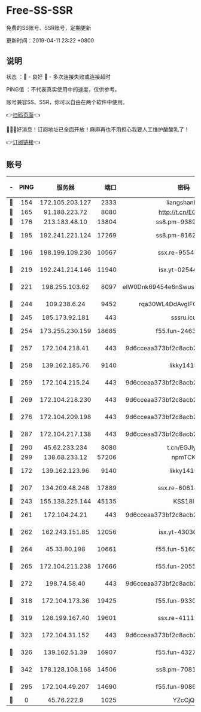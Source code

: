 # Free-SS-SSR

免费的SS账号、SSR账号，定期更新

更新时间：2019-04-11 23:22 +0800

## 说明

状态     ：🙂 - 良好 🙁 - 多次连接失败或连接超时

PING值   ：不代表真实使用中的速度，仅供参考。

账号兼容SS、SSR，你可以自由在两个软件中使用。

👉[扫码页面](https://liesauer.github.io/Free-SS-SSR/)👈

🎉🎉🎉好消息！订阅地址已全面开放！麻麻再也不用担心我要人工维护酸酸乳了！

👉[订阅链接](https://www.liesauer.net/yogurt/subscribe?ACCESS_TOKEN=DAYxR3mMaZAsaqUb)👈

## 账号

|-|PING|服务器|端口|密码|加密方式|区域|
|:----:|:----:|:-----:|-----:|:----:|:----:|:----:|
|🙂|154|172.105.203.127|2333|liangshanbo|chacha20|JP|
|🙂|165|91.188.223.72|8080|http://t.cn/EGJIyrl|rc4-md5|RU|
|🙂|176|213.183.48.10|13804|ss8.pm-93895580|rc4-md5|RU|
|🙂|195|192.241.221.124|17269|ss8.pm-81626609|aes-256-cfb|US|
|🙂|196|198.199.109.236|10567|ssx.re-95545357|aes-256-cfb|US|
|🙂|219|192.241.214.146|11940|isx.yt-02544513|aes-256-cfb|US|
|🙂|221|198.255.103.62|8097|eIW0Dnk69454e6nSwuspv9DmS201tQ0D|aes-256-cfb|US|
|🙂|244|109.238.6.24|9452|rqa30WL4DdAvgIFG6Fs3znzTa|aes-256-cfb|FR|
|🙂|245|185.173.92.181|443|sssru.icu|rc4-md5|RU|
|🙂|254|173.255.230.159|18685|f55.fun-24638693|aes-256-cfb|US|
|🙂|257|172.104.218.41|443|9d6cceaa373bf2c8acb22e60b6a58be6|aes-256-cfb|US|
|🙂|258|139.162.185.76|9140|likky1415|aes-256-cfb|DE|
|🙂|259|172.104.215.24|443|9d6cceaa373bf2c8acb22e60b6a58be6|aes-256-cfb|US|
|🙂|269|172.104.218.230|443|9d6cceaa373bf2c8acb22e60b6a58be6|aes-256-cfb|US|
|🙂|276|172.104.209.198|443|9d6cceaa373bf2c8acb22e60b6a58be6|aes-256-cfb|US|
|🙂|287|172.104.217.138|443|9d6cceaa373bf2c8acb22e60b6a58be6|aes-256-cfb|US|
|🙂|290|45.62.233.234|8080|t.cn/EGJIyrl|rc4-md5|CA|
|🙂|299|138.68.233.12|57206|npmTCK|rc4-md5|US|
|🙂|172|139.162.123.96|9140|likky1415|aes-256-cfb|JP|
|🙂|207|134.209.48.248|17889|ssx.re-60618684|aes-256-cfb|US|
|🙂|243|155.138.225.144|45135|KSS18l|rc4-md5|US|
|🙂|261|172.104.24.21|443|9d6cceaa373bf2c8acb22e60b6a58be6|aes-256-cfb|US|
|🙂|262|162.243.151.85|12056|isx.yt-43030728|aes-256-cfb|US|
|🙂|264|45.33.80.198|10661|f55.fun-51606632|aes-256-cfb|US|
|🙂|265|172.104.211.238|17666|f55.fun-20551723|aes-256-cfb|US|
|🙂|272|198.74.58.40|443|9d6cceaa373bf2c8acb22e60b6a58be6|aes-256-cfb|US|
|🙂|318|172.104.173.36|19425|f55.fun-93309180|aes-256-cfb|SG|
|🙂|319|128.199.167.40|19601|ssx.re-41112805|aes-256-cfb|SG|
|🙂|323|172.104.31.152|443|9d6cceaa373bf2c8acb22e60b6a58be6|aes-256-cfb|US|
|🙂|326|139.162.51.39|16907|f55.fun-43279732|aes-256-cfb|SG|
|🙂|342|178.128.108.168|14506|ss8.pm-70819008|aes-256-cfb|SG|
|🙁|295|172.104.49.207|14690|f55.fun-90866844|aes-256-cfb|SG|
|🙁|0|45.76.222.9|1025|YZcCjQ|rc4-md5|JP|
